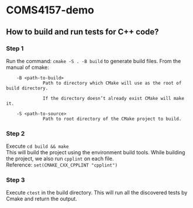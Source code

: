 # COMS4157-demo
## How to build and run tests for C++ code?
### Step 1
 Run the command:
    `cmake -S . -B build` to generate build files.
    From the manual of cmake:
```
    -B <path-to-build>
              Path to directory which CMake will use as the root of build directory.

              If the directory doesn’t already exist CMake will make it.
    
    -S <path-to-source>
              Path to root directory of the CMake project to build.
```
### Step 2
 Execute `cd build && make` <br>
This will build the project using the environment build tools. While building the project, we also run `cpplint` on each file. <br>
Reference: `set(CMAKE_CXX_CPPLINT "cpplint")`

### Step 3
Execute `ctest` in the build directory. This will run all the discovered tests by Cmake and return the output.